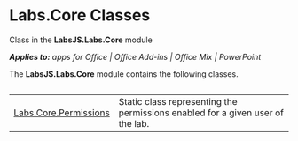 
# Labs.Core Classes
Class in the  **LabsJS.Labs.Core** module

 _**Applies to:** apps for Office | Office Add-ins | Office Mix | PowerPoint_

The  **LabsJS.Labs.Core** module contains the following classes.

## 


|||
|:-----|:-----|
|[Labs.Core.Permissions](../powerpoint/office-mix/reference/labs.core.permissions.md)|Static class representing the permissions enabled for a given user of the lab.|
